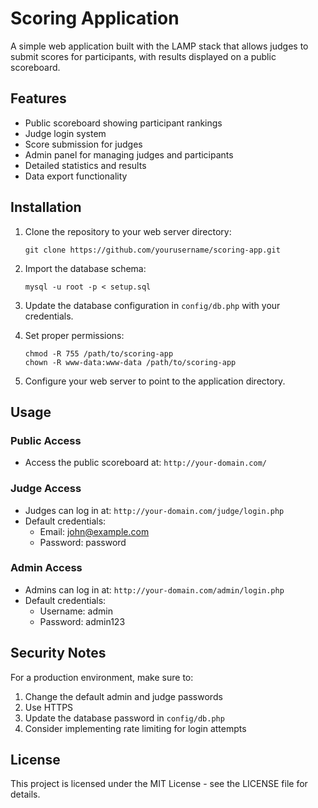 # Scoring Application

A simple web application built with the LAMP stack that allows judges to submit scores for participants, with results displayed on a public scoreboard.

## Features

- Public scoreboard showing participant rankings
- Judge login system
- Score submission for judges
- Admin panel for managing judges and participants
- Detailed statistics and results
- Data export functionality

## Installation

1. Clone the repository to your web server directory:
   ```
   git clone https://github.com/yourusername/scoring-app.git
   ```

2. Import the database schema:
   ```
   mysql -u root -p < setup.sql
   ```

3. Update the database configuration in `config/db.php` with your credentials.

4. Set proper permissions:
   ```
   chmod -R 755 /path/to/scoring-app
   chown -R www-data:www-data /path/to/scoring-app
   ```

5. Configure your web server to point to the application directory.

## Usage

### Public Access
- Access the public scoreboard at: `http://your-domain.com/`

### Judge Access
- Judges can log in at: `http://your-domain.com/judge/login.php`
- Default credentials:
  - Email: john@example.com
  - Password: password

### Admin Access
- Admins can log in at: `http://your-domain.com/admin/login.php`
- Default credentials:
  - Username: admin
  - Password: admin123

## Security Notes

For a production environment, make sure to:
1. Change the default admin and judge passwords
2. Use HTTPS
3. Update the database password in `config/db.php`
4. Consider implementing rate limiting for login attempts

## License

This project is licensed under the MIT License - see the LICENSE file for details.
